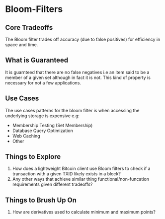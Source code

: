 # Bloom-Filters

## Core Tradeoffs

The Bloom filter trades off accuracy (due to false positives) for efficiency in space and time.

## What is Guaranteed

It is guarnteed that there are no false negatives i.e an item said to be a member of a given set
although in fact it is not. This kind of property is necessary for not a few applications.

## Use Cases

The use cases patterns for the bloom filter is when accessing the underlying storage is expensive e.g:

- Membership Testing (Set Membership)
- Database Query Optimization
- Web Caching
- Other

## Things to Explore
1. How does a lightweight Bitcoin client use Bloom filters to check if a transaction with a given TXID likely exists in a block?
2. Any other ways that achieve similar thing functional/non-funcation requirements given different tradeoffs?

## Things to Brush Up On
1. How are derivatives used to calculate minimum and maximum points?
